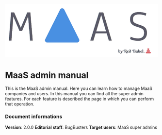 ![MaasLogo](https://raw.githubusercontent.com/BugBusterSWE/adminManual/master/img/logo.png)

# MaaS admin manual

This is the MaaS admin manual. Here you can learn how to manage MaaS companies and users. In this manual you can find all the super admin features. For each feature is described the page in which you can perform that operation.


### Document informations

 **Version**:  2.0.0
 **Editorial staff**: BugBusters 
**Target users**: MaaS super admins



